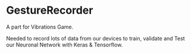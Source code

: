 # GestureRecorder

A part for Vibrations Game.

Needed to record lots of data from our devices to train, validate and Test our Neuronal Network with Keras & Tensorflow.
